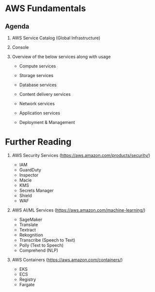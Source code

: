 
# AWS Fundamentals

## Agenda

1. AWS Service Catalog (Global Infrastructure)

1. Console

1. Overview of the below services along with usage

    - Compute services

    - Storage services

    - Database services

    - Content delivery services

    - Network services

    - Application services

    - Deployment & Management

# Further Reading

1. AWS Security Services (https://aws.amazon.com/products/security/)
    - IAM
    - GuardDuty
    - Inspector
    - Macie
    - KMS
    - Secrets Manager
    - Shield
    - WAF

1. AWS AI/ML Services (https://aws.amazon.com/machine-learning/)
    - SageMaker
    - Translate
    - Textract
    - Rekognition
    - Transcribe (Speech to Text)
    - Polly (Text to Speech)
    - Comprehend (NLP)

1. AWS Containers (https://aws.amazon.com/containers/)
    - EKS
    - ECS
    - Registry
    - Fargate